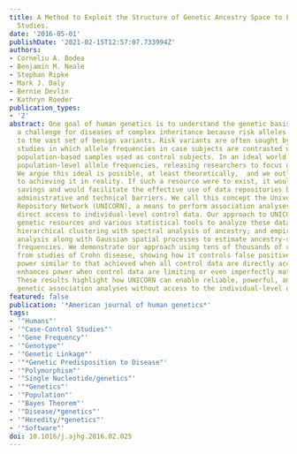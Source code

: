 ```yaml
---
title: A Method to Exploit the Structure of Genetic Ancestry Space to Enhance Case-Control
  Studies.
date: '2016-05-01'
publishDate: '2021-02-15T12:57:07.733994Z'
authors:
- Corneliu A. Bodea
- Benjamin M. Neale
- Stephan Ripke
- Mark J. Daly
- Bernie Devlin
- Kathryn Roeder
publication_types:
- '2'
abstract: One goal of human genetics is to understand the genetic basis of disease,
  a challenge for diseases of complex inheritance because risk alleles are few relative
  to the vast set of benign variants. Risk variants are often sought by association
  studies in which allele frequencies in case subjects are contrasted with those from
  population-based samples used as control subjects. In an ideal world we would know
  population-level allele frequencies, releasing researchers to focus on case subjects.
  We argue this ideal is possible, at least theoretically,  and we outline a path
  to achieving it in reality. If such a resource were to exist, it would yield ample
  savings and would facilitate the effective use of data repositories by removing
  administrative and technical barriers. We call this concept the Universal Control
  Repository Network (UNICORN), a means to perform association analyses without necessitating
  direct access to individual-level control data. Our approach to UNICORN uses existing
  genetic resources and various statistical tools to analyze these data, including
  hierarchical clustering with spectral analysis of ancestry; and empirical Bayesian
  analysis along with Gaussian spatial processes to estimate ancestry-specific allele
  frequencies. We demonstrate our approach using tens of thousands of control subjects
  from studies of Crohn disease, showing how it controls false positives, provides
  power similar to that achieved when all control data are directly accessible, and
  enhances power when control data are limiting or even imperfectly matched ancestrally.
  These results highlight how UNICORN can enable reliable, powerful, and convenient
  genetic association analyses without access to the individual-level data.
featured: false
publication: '*American journal of human genetics*'
tags:
- '"Humans"'
- '"Case-Control Studies"'
- '"Gene Frequency"'
- '"Genotype"'
- '"Genetic Linkage"'
- '"*Genetic Predisposition to Disease"'
- '"Polymorphism"'
- '"Single Nucleotide/genetics"'
- '"*Genetics"'
- '"Population"'
- '"Bayes Theorem"'
- '"Disease/*genetics"'
- '"Heredity/*genetics"'
- '"Software"'
doi: 10.1016/j.ajhg.2016.02.025
---
```


